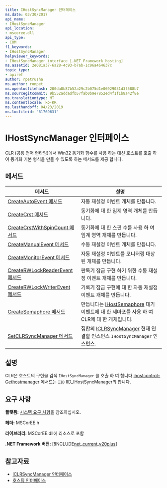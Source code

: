```yaml
---
title: IHostSyncManager 인터페이스
ms.date: 03/30/2017
api_name:
- IHostSyncManager
api_location:
- mscoree.dll
api_type:
- COM
f1_keywords:
- IHostSyncManager
helpviewer_keywords:
- IHostSyncManager interface [.NET Framework hosting]
ms.assetid: 2e081a37-6a28-4c93-b7ab-1c96a464637c
topic_type:
- apiref
author: rpetrusha
ms.author: ronpet
ms.openlocfilehash: 200da8b87b52a29c2b075d1e06929031d3f588b7
ms.sourcegitcommit: 9b552addadfb57fab0b9e7852ed4f1f1b8a42f8e
ms.translationtype: MT
ms.contentlocale: ko-KR
ms.lasthandoff: 04/23/2019
ms.locfileid: "61769631"
---
```

# <a name="ihostsyncmanager-interface"></a>IHostSyncManager 인터페이스
CLR (공용 언어 런타임)에서 Win32 동기화 함수를 사용 하는 대신 호스트를 호출 하 여 동기화 기본 형식을 만들 수 있도록 하는 메서드를 제공 합니다.  
  
## <a name="methods"></a>메서드  
  
|메서드|설명|  
|------------|-----------------|  
|[CreateAutoEvent 메서드](../../../../docs/framework/unmanaged-api/hosting/ihostsyncmanager-createautoevent-method.md)|자동 재설정 이벤트 개체를 만듭니다.|  
|[CreateCrst 메서드](../../../../docs/framework/unmanaged-api/hosting/ihostsyncmanager-createcrst-method.md)|동기화에 대 한 임계 영역 개체를 만듭니다.|  
|[CreateCrstWithSpinCount 메서드](../../../../docs/framework/unmanaged-api/hosting/ihostsyncmanager-createcrstwithspincount-method.md)|동기화에 대 한 스핀 수를 사용 하 여 임계 영역 개체를 만듭니다.|  
|[CreateManualEvent 메서드](../../../../docs/framework/unmanaged-api/hosting/ihostsyncmanager-createmanualevent-method.md)|수동 재설정 이벤트 개체를 만듭니다.|  
|[CreateMonitorEvent 메서드](../../../../docs/framework/unmanaged-api/hosting/ihostsyncmanager-createmonitorevent-method.md)|자동 재설정 이벤트를 모니터링 대상된 개체를 만듭니다.|  
|[CreateRWLockReaderEvent 메서드](../../../../docs/framework/unmanaged-api/hosting/ihostsyncmanager-createrwlockreaderevent-method.md)|판독기 잠금 구현 하기 위한 수동 재설정 이벤트 개체를 만듭니다.|  
|[CreateRWLockWriterEvent 메서드](../../../../docs/framework/unmanaged-api/hosting/ihostsyncmanager-createrwlockwriterevent-method.md)|기록기 잠금 구현에 대 한 자동 재설정 이벤트 개체를 만듭니다.|  
|[CreateSemaphore 메서드](../../../../docs/framework/unmanaged-api/hosting/ihostsyncmanager-createsemaphore-method.md)|만듭니다는 [IHostSemaphore](../../../../docs/framework/unmanaged-api/hosting/ihostsemaphore-interface.md) 대기 이벤트에 대 한 세마포를 사용 하 여 CLR에 대 한 개체입니다.|  
|[SetCLRSyncManager 메서드](../../../../docs/framework/unmanaged-api/hosting/ihostsyncmanager-setclrsyncmanager-method.md)|집합의 [ICLRSyncManager](../../../../docs/framework/unmanaged-api/hosting/iclrsyncmanager-interface.md) 현재 연결할 인스턴스 `IHostSyncManager` 인스턴스.|  
  
## <a name="remarks"></a>설명  
 CLR은 호스트의 구현을 검색 `IHostSyncManager` 를 호출 하 여 합니다 [ihostcontrol:: Gethostmanager](../../../../docs/framework/unmanaged-api/hosting/ihostcontrol-gethostmanager-method.md) 메서드는 `IID` IID_IHostSyncManager의 합니다.  
  
## <a name="requirements"></a>요구 사항  
 **플랫폼:** [시스템 요구 사항](../../../../docs/framework/get-started/system-requirements.md)을 참조하십시오.  
  
 **헤더:** MSCorEE.h  
  
 **라이브러리:** MSCorEE.dll에 리소스로 포함  
  
 **.NET Framework 버전:** [!INCLUDE[net_current_v20plus](../../../../includes/net-current-v20plus-md.md)]  
  
## <a name="see-also"></a>참고자료

- [ICLRSyncManager 인터페이스](../../../../docs/framework/unmanaged-api/hosting/iclrsyncmanager-interface.md)
- [호스팅 인터페이스](../../../../docs/framework/unmanaged-api/hosting/hosting-interfaces.md)
